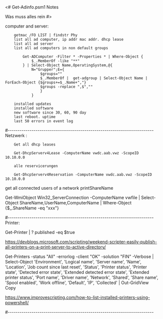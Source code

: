 <# Get-Adinfo.psm1 Notes

Was muss alles rein
#>

computer and server:

        getmac /FO LIST | findstr Phy
        list all ad computer, ip addr mac addr. dhcp lease
        list all ad server 
        list all ad computers in non default groups

            Get-ADComputer -Filter * -Properties * | Where-Object { 
                $_.MemberOf -like "**" 
            } | Select-Object Name,OperatingSystem,@{ 
                N="Grupper";E={ 
                    $groups="" 
                    $_.MemberOf |  get-adgroup | Select-Object Name | ForEach-Object {$groups+=$_.Name+","} 
                    $groups -replace ",$","" 
                    } 
                } 

        installed updates
        installed software
        new software since 30, 60, 90 day
        last reboot. uptime
        last 50 errors in event log

#--------------------------------------------------------------------------
Netzwerk :

        Get all dhcp leases

        Get-DhcpServerv4Lease -ComputerName vwdc.aab.vwz -ScopeID 10.10.0.0

        alle reservicerungen

        Get-DhcpServerv4Reservation -ComputerName vwdc.aab.vwz -ScopeID 10.10.0.0

get all connected users of a network printShareName

Get-WmiObject Win32_ServerConnection -ComputerName vwfile | Select-Object ShareName,UserName,ComputerName | Where-Object {$_.ShareName -eq "xxx"}

#--------------------------------------------------------------------------
Printer:

Get-Printer | ? published -eq $true

https://devblogs.microsoft.com/scripting/weekend-scripter-easily-publish-all-printers-on-a-print-server-to-active-directory/

Get-Printers -status "All" -errorlog -client "OK" -solution "FIN" -Verbose | Select-Object 'Environment', 'Logical name', 'Server name', 'Name', 'Location', 'Job count since last reset', 'Status', 'Printer status', 'Printer state', 'Detected error state', 'Extended detected error state', 'Extended printer status', 'Port name', 'Driver name', 'Network', 'Shared', 'Share name', 'Spool enabled', 'Work offline', 'Default', 'IP', 'Collected' | Out-GridView
Copy

https://www.improvescripting.com/how-to-list-installed-printers-using-powershell/

#--------------------------------------------------------------------------

